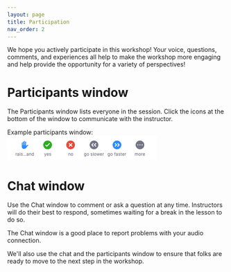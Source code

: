 ```yaml
---
layout: page
title: Participation
nav_order: 2
---
```

We hope you actively participate in this workshop! Your voice, questions, comments, and experiences all help to make the workshop more engaging and help provide the opportunity for a variety of perspectives!

# Participants window

The Participants window lists everyone in the session. Click the icons at the bottom of the window to communicate with the instructor.

Example participants window:
![Participants window pane](/assets/images/participants_window_menu.png)

# Chat window

Use the Chat window to comment or ask a question at any time. Instructors will do their best to respond, sometimes waiting for a break in the lesson to do so.

The Chat window is a good place to report problems with your audio connection.

We'll also use the chat and the participants window to ensure that folks are ready to move to the next step in the workshop.

